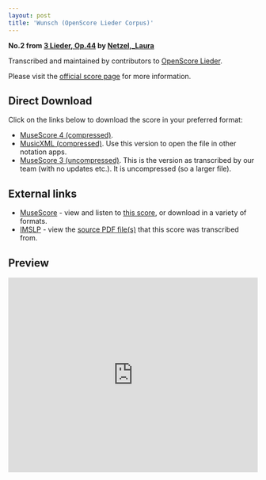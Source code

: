 ```yaml
---
layout: post
title: 'Wunsch (OpenScore Lieder Corpus)'
---
```


__No.2 from [3 Lieder, Op.44](https://fourscoreandmore.org/openscore/lieder/Netzel,_Laura/3_Lieder,_Op.44/) by [Netzel,_Laura](https://fourscoreandmore.org/openscore/lieder/Netzel,_Laura)__

Transcribed and maintained by contributors to [OpenScore Lieder].

Please visit the [official score page] for more information.

[official score page]: https://musescore.com/openscore-lieder-corpus/scores/6660043
[OpenScore Lieder]: https://musescore.com/openscore-lieder-corpus

## Direct Download

Click on the links below to download the score in your preferred format:
- [MuseScore 4 (compressed)](https://fourscoreandmore.org/openscore/lieder/Netzel,_Laura/3_Lieder,_Op.44/2_Wunsch.mscz).
- [MusicXML (compressed)](https://fourscoreandmore.org/openscore/lieder/Netzel,_Laura/3_Lieder,_Op.44/2_Wunsch.mxl). Use this version to open the file in other notation apps.
- [MuseScore 3 (uncompressed)](https://raw.githubusercontent.com/OpenScore/Lieder/refs/heads/main/scores/Netzel,_Laura/3_Lieder,_Op.44/2_Wunsch/lc6660043.mscx). This is the version as transcribed by our team (with no updates etc.). It is uncompressed (so a larger file).

## External links

- [MuseScore] - view and listen to [this score][MuseScore], or download in a variety of formats.
- [IMSLP] - view the [source PDF file(s)][IMSLP] that this score was transcribed from.

[MuseScore]: https://musescore.com/score/6660043
[IMSLP]: https://imslp.org/wiki/Special:ReverseLookup/434411

## Preview

<iframe width="100%" height="394" src="https://musescore.com/openscore-lieder-corpus/scores/6660043/embed" frameborder="0" allowfullscreen allow="autoplay; fullscreen"></iframe>
